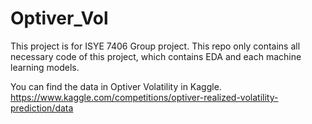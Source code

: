 # Optiver_Vol
This project is for ISYE 7406 Group project. This repo only contains all necessary code of this project, which contains EDA and each machine learning models.

You can find the data in Optiver Volatility in Kaggle. https://www.kaggle.com/competitions/optiver-realized-volatility-prediction/data
